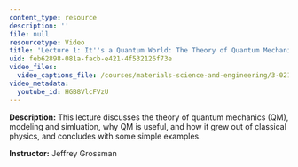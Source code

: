 ```yaml
---
content_type: resource
description: ''
file: null
resourcetype: Video
title: 'Lecture 1: It''s a Quantum World: The Theory of Quantum Mechanics'
uid: feb62898-081a-facb-e421-4f532126f73e
video_files:
  video_captions_file: /courses/materials-science-and-engineering/3-021j-introduction-to-modeling-and-simulation-spring-2012/part-ii-lectures-videos-and-notes/lecture-1/HGB8VlcFVzU.vtt
video_metadata:
  youtube_id: HGB8VlcFVzU
---
```


**Description:** This lecture discusses the theory of quantum mechanics (QM), modeling and simluation, why QM is useful, and how it grew out of classical physics, and concludes with some simple examples.

**Instructor:** Jeffrey Grossman
